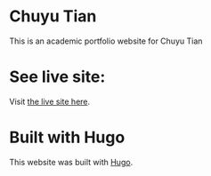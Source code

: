 # Chuyu Tian

This is an academic portfolio website for Chuyu Tian

# See live site:

Visit [the live site here](https://joshuaskootsky.github.io/chuyu-tian/ 'Chuyu Tian Academic Portfolio').

# Built with Hugo

This website was built with [Hugo](https://gohugo.io/ 'Hugo Static Site Generator').

